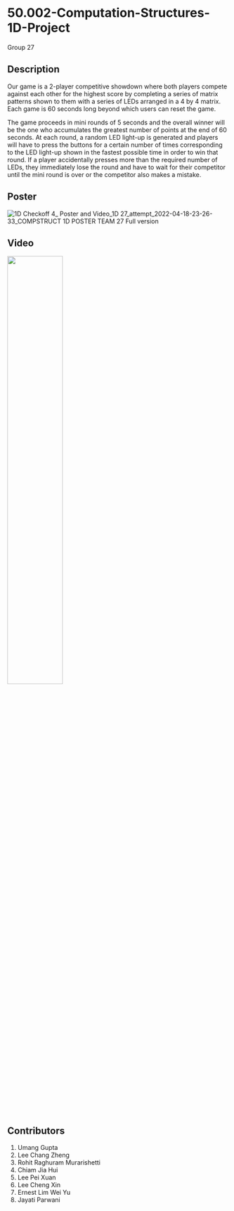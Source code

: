 # 50.002-Computation-Structures-1D-Project
Group 27

## Description

Our game is a 2-player competitive showdown where both players compete against each other for the highest score by completing a series of matrix patterns shown to them with a series of LEDs arranged in a 4 by 4 matrix. Each game is 60 seconds long beyond which users can reset the game.

The game proceeds in mini rounds of 5 seconds and the overall winner will be the one who accumulates the greatest number of points at the end of 60 seconds. At each round, a random LED light-up is generated and players will have to press the buttons for a certain number of times corresponding to the LED light-up shown in the fastest possible time in order to win that round. If a player accidentally presses more than the required number of LEDs, they immediately lose the round and have to wait for their competitor until the mini round is over or the competitor also makes a mistake.

## Poster
![1D Checkoff 4_ Poster and Video_1D 27_attempt_2022-04-18-23-26-33_COMPSTRUCT 1D POSTER TEAM 27 Full version](https://user-images.githubusercontent.com/57800546/167767273-e82c687a-9b7e-46cf-af68-69dee1682917.png)

## Video

[<img src="https://user-images.githubusercontent.com/57800546/168115308-c67bb94e-6eda-496a-afe9-801439b238a8.png" width="50%">](https://youtu.be/lBUOvSejSss "Finger Death Machine (Game)")


## Contributors

1. Umang Gupta 
2. Lee Chang Zheng 
3. Rohit Raghuram Murarishetti 
4. Chiam Jia Hui 
5. Lee Pei Xuan 
6. Lee Cheng Xin 
7. Ernest Lim Wei Yu 
8. Jayati Parwani
